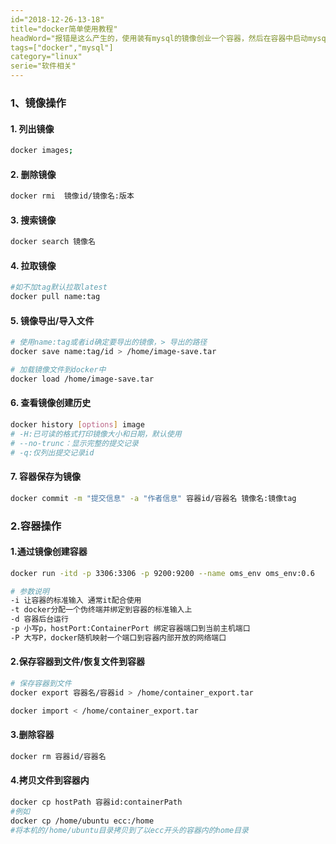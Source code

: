 ```yaml
---
id="2018-12-26-13-18"
title="docker简单使用教程"
headWord="报错是这么产生的，使用装有mysql的镜像创业一个容器，然后在容器中启动mysql就会报错，启动失败。"
tags=["docker","mysql"]
category="linux"
serie="软件相关"
---
```


### 1、镜像操作

#### 1. 列出镜像

```bash
docker images;
```

#### 2. 删除镜像

```bash
docker rmi  镜像id/镜像名:版本
```

#### 3. 搜索镜像

```bash
docker search 镜像名
```

#### 4. 拉取镜像

```bash
#如不加tag默认拉取latest
docker pull name:tag
```

#### 5. 镜像导出/导入文件

```bash
# 使用name:tag或者id确定要导出的镜像，> 导出的路径
docker save name:tag/id > /home/image-save.tar

# 加载镜像文件到docker中
docker load /home/image-save.tar
```

#### 6. 查看镜像创建历史

```bash
docker history [options] image
# -H:已可读的格式打印镜像大小和日期，默认使用
# --no-trunc：显示完整的提交记录
# -q:仅列出提交记录id
```

#### 7. 容器保存为镜像

```bash
docker commit -m "提交信息" -a "作者信息" 容器id/容器名 镜像名:镜像tag
```

### 2.容器操作

#### 1.通过镜像创建容器

```bash
docker run -itd -p 3306:3306 -p 9200:9200 --name oms_env oms_env:0.6

# 参数说明
-i 让容器的标准输入 通常it配合使用
-t docker分配一个伪终端并绑定到容器的标准输入上
-d 容器后台运行
-p 小写p，hostPort:ContainerPort 绑定容器端口到当前主机端口
-P 大写P，docker随机映射一个端口到容器内部开放的网络端口
```

#### 2.保存容器到文件/恢复文件到容器

```bash
# 保存容器到文件
docker export 容器名/容器id > /home/container_export.tar

docker import < /home/container_export.tar
```

#### 3.删除容器

```bash
docker rm 容器id/容器名
```

#### 4.拷贝文件到容器内

```bash
docker cp hostPath 容器id:containerPath
#例如
docker cp /home/ubuntu ecc:/home
#将本机的/home/ubuntu目录拷贝到了以ecc开头的容器内的home目录
```
